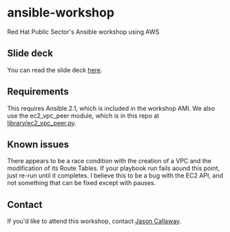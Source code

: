 # ansible-workshop
Red Hat Public Sector's Ansible workshop using AWS

## Slide deck
You can read the slide deck [here](https://docs.google.com/presentation/d/1t9ItFtOOufZ7UyMuAJC2GVk0JfU-u1nX698Skn00CA8/edit?usp=sharing).

## Requirements
This requires Ansible 2.1, which is included in the workshop AMI. We also use the ec2_vpc_peer module, which is in this repo at [library/ec2_vpc_peer.py](https://github.com/jason-callaway/ansible-workshop/blob/master/library/ec2_vpc_peer.py).

## Known issues
There appears to be a race condition with the creation of a VPC and the modification of its Route Tables. If your playbook run fails aound this point, just re-run until it completes. I believe this to be a bug with the EC2 API, and not something that can be fixed except with pauses.

## Contact
If you'd like to attend this workshop, contact [Jason Callaway](mailto:jcallawa@redhat.com).
